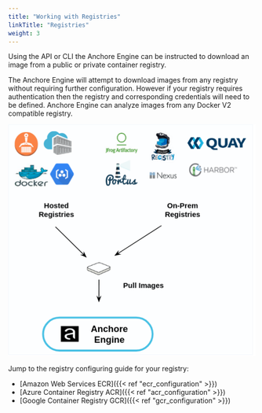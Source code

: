 ```yaml
---
title: "Working with Registries"
linkTitle: "Registries"
weight: 3
---
```


Using the API or CLI the Anchore Engine can be instructed to download an image from a public or private container registry.

The Anchore Engine will attempt to download images from any registry without requiring further configuration. However if
your registry requires authentication then the registry and corresponding credentials will need to be defined.
Anchore Engine can analyze images from any Docker V2 compatible registry.

![alt text](RegistryAccess.png)

Jump to the registry configuring guide for your registry:

- [Amazon Web Services ECR]({{< ref "ecr_configuration" >}})
- [Azure Container Registry ACR]({{< ref "acr_configuration" >}})
- [Google Container Registry GCR]({{< ref "gcr_configuration" >}})
